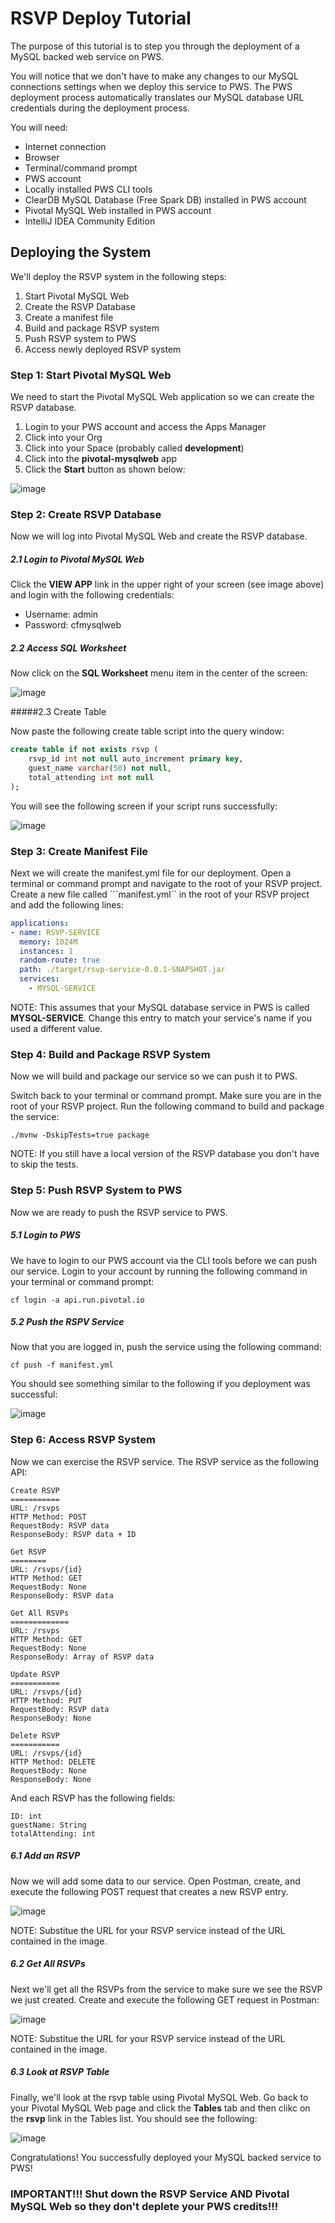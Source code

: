 # RSVP Deploy Tutorial

The purpose of this tutorial is to step you through the deployment of a MySQL backed web service on PWS.

You will notice that we don't have to make any changes to our MySQL connections settings when we deploy this service to PWS. The PWS deployment process automatically translates our MySQL database URL credentials during the deployment process.

You will need:

* Internet connection
* Browser
* Terminal/command prompt
* PWS account
* Locally installed PWS CLI tools
* ClearDB MySQL Database (Free Spark DB) installed in PWS account
* Pivotal MySQL Web installed in PWS account
* IntelliJ IDEA Community Edition

## Deploying the System

We'll deploy the RSVP system in the following steps:

1. Start Pivotal MySQL Web
2. Create the RSVP Database
3. Create a manifest file
4. Build and package RSVP system
5. Push RSVP system to PWS
6. Access newly deployed RSVP system

### Step 1: Start Pivotal MySQL Web

We need to start the Pivotal MySQL Web application so we can create the RSVP database.

1. Login to your PWS account and access the Apps Manager
2. Click into your Org
3. Click into your Space (probably called **development**)
4. Click into the **pivotal-mysqlweb** app
5. Click the **Start** button as shown below:

![image](images/start-mysql-web.png)

### Step 2: Create RSVP Database

Now we will log into Pivotal MySQL Web and create the RSVP database.

##### 2.1 Login to Pivotal MySQL Web

Click the **VIEW APP** link in the upper right of your screen (see image above) and login with the following credentials:

* Username: admin
* Password: cfmysqlweb

##### 2.2 Access SQL Worksheet

Now click on the **SQL Worksheet** menu item in the center of the screen:

![image](images/mysql-web-home.png)

#####2.3 Create Table

Now paste the following create table script into the query window:

```sql
create table if not exists rsvp (
	rsvp_id int not null auto_increment primary key,
    guest_name varchar(50) not null,
    total_attending int not null
);
```

You will see the following screen if your script runs successfully:

![image](images/sql-script-success.png)

### Step 3: Create Manifest File

Next we will create the manifest.yml file for our deployment. Open a terminal or command prompt and navigate to the root of your RSVP project. Create a new file called ```manifest.yml`` in the root of your RSVP project and add the following lines:

```yaml
applications:
- name: RSVP-SERVICE
  memory: 1024M
  instances: 1
  random-route: true
  path: ./target/rsvp-service-0.0.1-SNAPSHOT.jar
  services:
    - MYSQL-SERVICE
```

NOTE: This assumes that your MySQL database service in PWS is called **MYSQL-SERVICE**. Change this entry to match your service's name if you used a different value.

### Step 4: Build and Package RSVP System

Now we will build and package our service so we can push it to PWS.

Switch back to your terminal or command prompt. Make sure you are in the root of your RSVP project. Run the following command to build and package the service:

```./mvnw -DskipTests=true package```

NOTE: If you still have a local version of the RSVP database you don't have to skip the tests.

### Step 5: Push RSVP System to PWS

Now we are ready to push the RSVP service to PWS.

##### 5.1 Login to PWS

We have to login to our PWS account via the CLI tools before we can push our service. Login to your account by running the following command in your terminal or command prompt:

```cf login -a api.run.pivotal.io```

##### 5.2 Push the RSPV Service

Now that you are logged in, push the service using the following command:

```cf push -f manifest.yml```

You should see something similar to the following if you deployment was successful:

![image](images/rsvp-deploy-success.png)

### Step 6: Access RSVP System

Now we can exercise the RSVP service. The RSVP service as the following API:

```
Create RSVP
===========
URL: /rsvps
HTTP Method: POST
RequestBody: RSVP data
ResponseBody: RSVP data + ID

Get RSVP
========
URL: /rsvps/{id}
HTTP Method: GET
RequestBody: None
ResponseBody: RSVP data

Get All RSVPs
=============
URL: /rsvps
HTTP Method: GET
RequestBody: None
ResponseBody: Array of RSVP data

Update RSVP
===========
URL: /rsvps/{id}
HTTP Method: PUT
RequestBody: RSVP data
ResponseBody: None

Delete RSVP
===========
URL: /rsvps/{id}
HTTP Method: DELETE
RequestBody: None
ResponseBody: None
```

And each RSVP has the following fields:

```
ID: int
guestName: String
totalAttending: int
```

##### 6.1 Add an RSVP

Now we will add some data to our service. Open Postman, create, and execute the following POST request that creates a new RSVP entry.

![image](images/rsvp-post.png)

NOTE: Substitue the URL for your RSVP service instead of the URL contained in the image.

##### 6.2 Get All RSVPs

Next we'll get all the RSVPs from the service to make sure we see the RSVP we just created. Create and execute the following GET request in Postman:

![image](images/rsvp-get.png)

NOTE: Substitue the URL for your RSVP service instead of the URL contained in the image.

##### 6.3 Look at RSVP Table

Finally, we'll look at the rsvp table using Pivotal MySQL Web. Go back to your Pivotal MySQL Web page and click the **Tables** tab and then clikc on the **rsvp** link in the Tables list. You should see the following:

![image](images/rsvp-table-view.png)

Congratulations! You successfully deployed your MySQL backed service to PWS!

### IMPORTANT!!! Shut down the RSVP Service AND Pivotal MySQL Web so they don't deplete your PWS credits!!!

